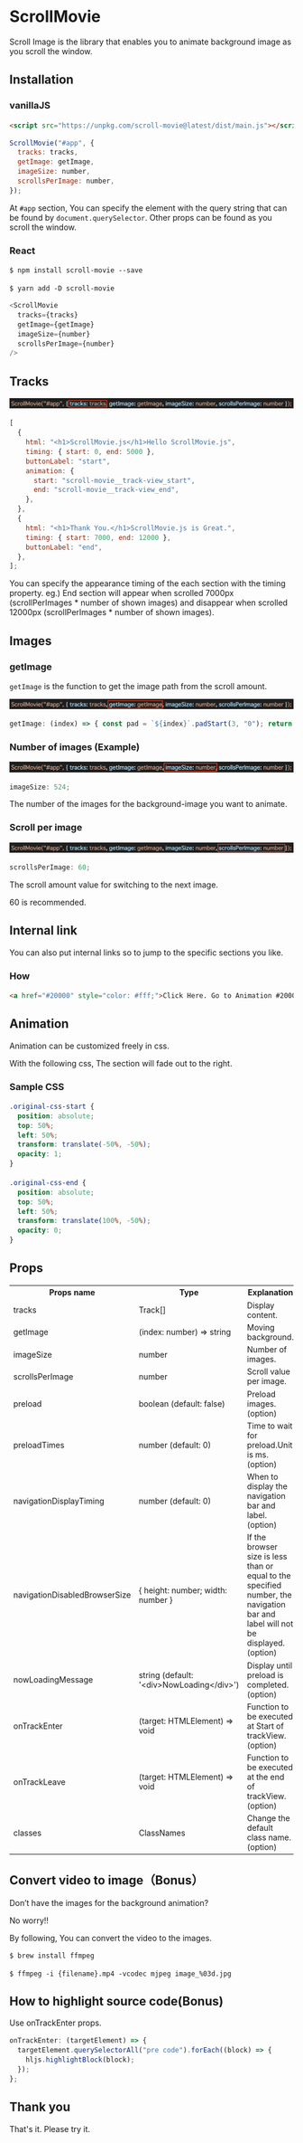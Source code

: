 # ScrollMovie

Scroll Image is the library that enables you to animate background image as you scroll the window.

## Installation

### vanillaJS

```html
<script src="https://unpkg.com/scroll-movie@latest/dist/main.js"></script>
```

```javascript
ScrollMovie("#app", {
  tracks: tracks,
  getImage: getImage,
  imageSize: number,
  scrollsPerImage: number,
});
```

At `#app` section, You can specify the element with the query string that can be found by `document.querySelector`.
Other props can be found as you scroll the window.

### React

```shell
$ npm install scroll-movie --save

$ yarn add -D scroll-movie
```

```javascript
<ScrollMovie
  tracks={tracks}
  getImage={getImage}
  imageSize={number}
  scrollsPerImage={number}
/>
```

## Tracks

<img src="img/tracks.png" />

```javascript
[
  {
    html: "<h1>ScrollMovie.js</h1>Hello ScrollMovie.js",
    timing: { start: 0, end: 5000 },
    buttonLabel: "start",
    animation: {
      start: "scroll-movie__track-view_start",
      end: "scroll-movie__track-view_end",
    },
  },
  {
    html: "<h1>Thank You.</h1>ScrollMovie.js is Great.",
    timing: { start: 7000, end: 12000 },
    buttonLabel: "end",
  },
];
```

You can specify the appearance timing of the each section with the timing property. eg.) End section will appear when scrolled 7000px (scrollPerImages \* number of shown images) and disappear when scrolled 12000px (scrollPerImages \* number of shown images).

## Images

### getImage

`getImage` is the function to get the image path from the scroll amount.

<img src="./img/getImage.png" />

```javascript
getImage: (index) => { const pad = `${index}`.padStart(3, "0"); return `images/image_${pad}.jpg`;
```

### Number of images (Example)

<img src="./img/imageSize.png" />

```javascript
imageSize: 524;
```

The number of the images for the background-image you want to animate.

### Scroll per image

<img src="./img/scrollsPerImage.png" />

```javascript
scrollsPerImage: 60;
```

The scroll amount value for switching to the next image.

60 is recommended.

## Internal link

You can also put internal links so to jump to the specific sections you like.

### How

```html
<a href="#20000" style="color: #fff;">Click Here. Go to Animation #20000</a>;
```

## Animation

Animation can be customized freely in css.

With the following css, The section will fade out to the right.

### Sample CSS

```css
.original-css-start {
  position: absolute;
  top: 50%;
  left: 50%;
  transform: translate(-50%, -50%);
  opacity: 1;
}

.original-css-end {
  position: absolute;
  top: 50%;
  left: 50%;
  transform: translate(100%, -50%);
  opacity: 0;
}
```

## Props

<table>
  <tr>
    <th>Props name</th>
    <th>Type</th>
    <th>Explanation</th>
  </tr>
  <tr>
    <td>tracks</td>
    <td>Track[]</td>
    <td>Display content.</td>
  </tr>
  <tr>
    <td>getImage</td>
    <td>(index: number) => string</td>
    <td>Moving background.</td>
  </tr>
  <tr>
    <td>imageSize</td>
    <td>number</td>
    <td>Number of images.</td>
  </tr>
  <tr>
    <td>scrollsPerImage</td>
    <td>number</td>
    <td>Scroll value per image.</td>
  </tr>
  <tr>
    <td>preload</td>
    <td>boolean (default: false)</td>
    <td>Preload images.(option)</td>
  </tr>
  <tr>
    <td>preloadTimes</td>
    <td>number (default: 0)</td>
    <td>Time to wait for preload.Unit is ms.(option)</td>
  </tr>
  <tr>
    <td>navigationDisplayTiming</td>
    <td>number (default: 0)</td>
    <td>When to display the navigation bar and label.(option)</td>
  </tr>
  <tr>
    <td>navigationDisabledBrowserSize</td>
    <td>{ height: number; width: number }</td>
    <td>
      If the browser size is less than or equal to the specified number,
      the navigation bar and label will not be displayed.(option)
    </td>
  </tr>
  <tr>
    <td>nowLoadingMessage</td>
    <td>string (default: '&lt;div&gt;NowLoading&lt;/div&gt;')</td>
    <td>Display until preload is completed.(option)</td>
  </tr>
  <tr>
    <td>onTrackEnter</td>
    <td>(target: HTMLElement) => void</td>
    <td>Function to be executed at Start of trackView.(option)</td>
  </tr>
  <tr>
    <td>onTrackLeave</td>
    <td>(target: HTMLElement) => void</td>
    <td>Function to be executed at the end of trackView.(option)</td>
  </tr>
  <tr>
    <td>classes</td>
    <td>ClassNames</td>
    <td>Change the default class name.(option)</td>
  </tr>
</table>

## Convert video to image（Bonus）

Don’t have the images for the background animation?

No worry!!

By following, You can convert the video to the images.

```shell
$ brew install ffmpeg

$ ffmpeg -i {filename}.mp4 -vcodec mjpeg image_%03d.jpg
```

## How to highlight source code(Bonus)

Use onTrackEnter props.

```javascript
onTrackEnter: (targetElement) => {
  targetElement.querySelectorAll("pre code").forEach((block) => {
    hljs.highlightBlock(block);
  });
};
```

## Thank you

That's it. Please try it.
